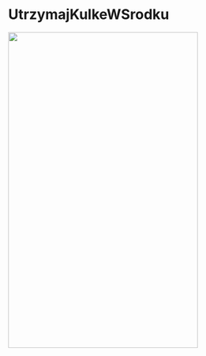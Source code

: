 # UtrzymajKulkeWSrodku
<img src="https://github.com/MaxMC2/UtrzymajKulkeWSrodku/blob/master/Kulka.gif" width="384" height="640">
